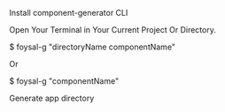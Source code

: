 Install component-generator CLI

Open Your Terminal in Your Current Project Or Directory. 

$ foysal-g "directoryName componentName"

Or

$ foysal-g "componentName"


Generate app directory 





